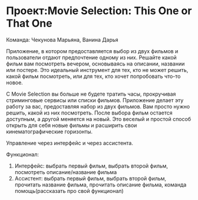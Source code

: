 # Проект:Movie Selection: This One or That One
Команда: Чекунова Марьяна, Ванина Дарья

Приложение, в котором предоставляется выбор из двух фильмов и пользователи отдают предпочтение одному из них. Решайте  какой фильм вам посмотреть вечером, основываясь на описании, названии или постере. Это идеальный инструмент для тех, кто не может решить, какой фильм посмотреть, или для тех, кто хочет попробовать что-то новое.

С Movie Selection вы больше не будете тратить часы, прокручивая стриминговые сервисы или списки фильмов. Приложение делает эту работу за вас, предоставляя набор из двух фильмов. Вам просто нужно решить, какой из них посмотреть. После выбора фильм остается доступным, а другой меняется на новый. Это веселый и простой способ открыть для себя новые фильмы и расширить свои кинематографические горизонты.

Управление через интерфейс и через ассистента.

Функционал: 
 1. Интерфейс: выбрать первый фильм, выбрать второй фильм, посмотреть описание/название фильма
 2. Ассистент: выбрать первый фильм, выбрать второй фильм, прочитать название фильма, прочитать описание фильма, команда помощь(рассказать про свой функционал)
